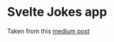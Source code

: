 # Svelte Jokes app

Taken from this [medium post](https://medium.com/@karthiram165/build-a-jokes-app-with-svelte-rocke-86bfbeae7401)
